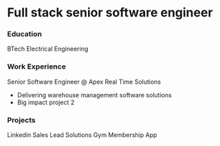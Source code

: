 # Full stack senior software engineer

### Education
BTech Electrical Engineering

### Work Experience
Senior Software Engineer @ Apex Real Time Solutions
- Delivering warehouse management software solutions
- Big impact project 2

### Projects
Linkedin Sales Lead Solutions
Gym Membership App

